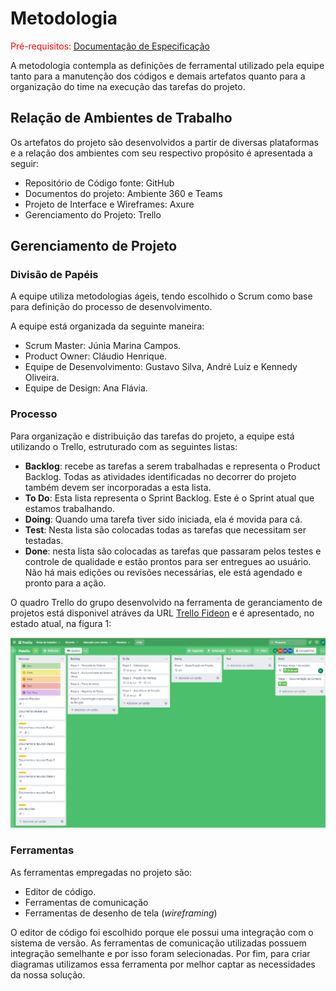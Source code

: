 
# Metodologia

<span style="color:red">Pré-requisitos: <a href="2-Especificação do Projeto.md"> Documentação de Especificação</a></span>

A metodologia contempla as definições de ferramental utilizado pela equipe tanto para a manutenção dos códigos e demais artefatos quanto para a organização do time na execução das tarefas do projeto.

## Relação de Ambientes de Trabalho

Os artefatos do projeto são desenvolvidos a partir de diversas plataformas e a relação dos ambientes com seu respectivo propósito é apresentada a seguir:

- Repositório de Código fonte: GitHub
- Documentos do projeto: Ambiente 360 e Teams
- Projeto de Interface e Wireframes: Axure
- Gerenciamento do Projeto: Trello

## Gerenciamento de Projeto

### Divisão de Papéis

A equipe utiliza metodologias ágeis, tendo escolhido o Scrum como base para definição do processo de desenvolvimento.

A equipe está organizada da seguinte maneira:
- Scrum Master: Júnia Marina Campos.
- Product Owner: Cláudio Henrique.
- Equipe de Desenvolvimento: Gustavo Silva, André Luiz e Kennedy Oliveira.
- Equipe de Design: Ana Flávia.

### Processo

Para organização e distribuição das tarefas do projeto, a equipe está utilizando o Trello, estruturado com as seguintes listas: 
- **Backlog**: recebe as tarefas a serem trabalhadas e representa o Product Backlog. Todas as atividades identificadas no decorrer do projeto também devem ser incorporadas a esta lista.
- **To Do**: Esta lista representa o Sprint Backlog. Este é o Sprint atual que estamos trabalhando.
- **Doing**: Quando uma tarefa tiver sido iniciada, ela é movida para cá.
- **Test**: Nesta lista são colocadas todas as tarefas que necessitam ser testadas.
- **Done**: nesta lista são colocadas as tarefas que passaram pelos testes e controle de qualidade e estão prontos para ser entregues ao usuário. Não há mais edições ou revisões necessárias, ele está agendado e pronto para a ação.

O quadro Trello do grupo desenvolvido na ferramenta de geranciamento de projetos está disponivel atráves da URL [Trello Fideon](https://trello.com/b/ZbzGXCM4/fideon) e é apresentado, no estado atual, na figura 1:

![Figura 1 - Tela do Trello utilizada pelo grupo](img/tela-trello.png)

### Ferramentas

As ferramentas empregadas no projeto são:

- Editor de código.
- Ferramentas de comunicação
- Ferramentas de desenho de tela (_wireframing_)

O editor de código foi escolhido porque ele possui uma integração com o
sistema de versão. As ferramentas de comunicação utilizadas possuem
integração semelhante e por isso foram selecionadas. Por fim, para criar
diagramas utilizamos essa ferramenta por melhor captar as
necessidades da nossa solução.


